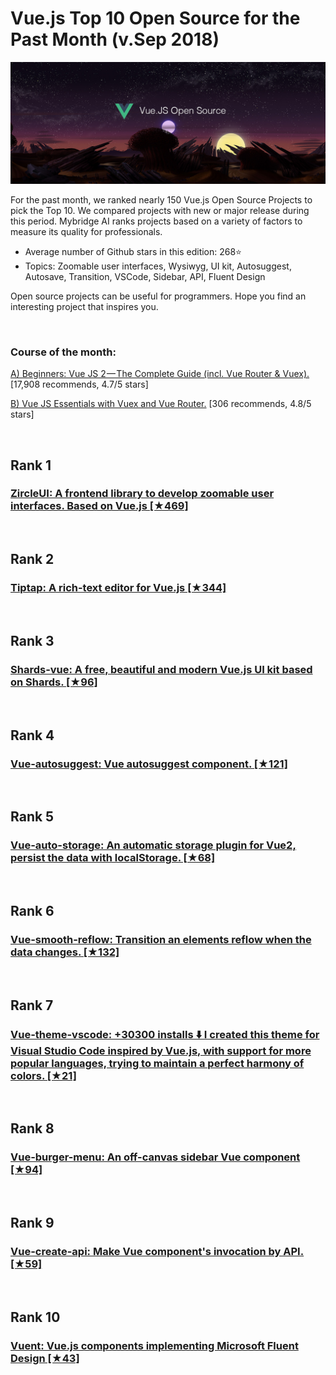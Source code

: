 # Vue.js Top 10 Open Source for the Past Month (v.Sep 2018)

<img src="Sep-Vue-OpenSource.jpg" width="800" alt="Mybridge"></a>

For the past month, we ranked nearly 150 Vue.js Open Source Projects to pick the Top 10. 
We compared projects with new or major release during this period. Mybridge AI ranks projects based on a variety of factors to measure its quality for professionals.

* Average number of Github stars in this edition: 268⭐️
* Topics: Zoomable user interfaces, Wysiwyg, UI kit, Autosuggest, Autosave, Transition, VSCode, Sidebar, API, Fluent Design

Open source projects can be useful for programmers. Hope you find an interesting project that inspires you.

<br>

### Course of the month:

[A) Beginners: Vue JS 2 — The Complete Guide (incl. Vue Router & Vuex).](http://bit.ly/2CZ1kvh) [17,908 recommends, 4.7/5 stars]

[B) Vue JS Essentials with Vuex and Vue Router.](http://bit.ly/2wXecRD) [306 recommends, 4.8/5 stars]

<br>

## Rank 1
### [ZircleUI: A frontend library to develop zoomable user interfaces. Based on Vue.js [★469]](https://github.com/zircleUI/zircleUI?utm_source=mybridge&utm_medium=blog&utm_campaign=read_more)


<br>

## Rank 2
### [Tiptap: A rich-text editor for Vue.js  [★344]](https://github.com/heyscrumpy/tiptap?utm_source=mybridge&utm_medium=blog&utm_campaign=read_more)


<br>

## Rank 3
### [Shards-vue: A free, beautiful and modern Vue.js UI kit based on Shards. [★96]](https://github.com/DesignRevision/shards-vue?utm_source=mybridge&utm_medium=blog&utm_campaign=read_more)


<br>

## Rank 4
### [Vue-autosuggest:  Vue autosuggest component. [★121]](https://github.com/Educents/vue-autosuggest?utm_source=mybridge&utm_medium=blog&utm_campaign=read_more)


<br>

## Rank 5
### [Vue-auto-storage:  An automatic storage plugin for Vue2, persist the data with localStorage. [★68]](https://github.com/zh-rocco/vue-auto-storage?utm_source=mybridge&utm_medium=blog&utm_campaign=read_more)


<br>

## Rank 6
### [Vue-smooth-reflow: Transition an elements reflow when the data changes. [★132]](https://github.com/guanzo/vue-smooth-reflow?utm_source=mybridge&utm_medium=blog&utm_campaign=read_more)


<br>

## Rank 7
### [Vue-theme-vscode: +30300 installs ⬇️ I created this theme for Visual Studio Code inspired by Vue.js, with support for more popular languages, trying to maintain a perfect harmony of colors. [★21]](https://github.com/mariorodeghiero/vue-theme-vscode?utm_source=mybridge&utm_medium=blog&utm_campaign=read_more)


<br>

## Rank 8
### [Vue-burger-menu:  An off-canvas sidebar Vue component  [★94]](https://github.com/mbj36/vue-burger-menu?utm_source=mybridge&utm_medium=blog&utm_campaign=read_more)


<br>

## Rank 9
### [Vue-create-api: Make Vue component's invocation by API. [★59]](https://github.com/cube-ui/vue-create-api?utm_source=mybridge&utm_medium=blog&utm_campaign=read_more)


<br>

## Rank 10
### [Vuent:  Vue.js components implementing Microsoft Fluent Design [★43]](https://github.com/arturmiz/vuent?utm_source=mybridge&utm_medium=blog&utm_campaign=read_more)

